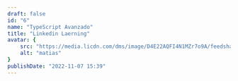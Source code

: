 ```yaml
---
draft: false
id: "6"
name: "TypeScript Avanzado"
title: "Linkedin Laerning"
avatar: {
    src: "https://media.licdn.com/dms/image/D4E22AQFI4N1MZr7o9A/feedshare-shrink_1280/0/1694554042247?e=1697673600&v=beta&t=zwWZ51guC2a08FZC3lkhI1K-3uH1kQ9k-O98mgYxaOY",
    alt: "matias"
}
publishDate: "2022-11-07 15:39"
---
```


